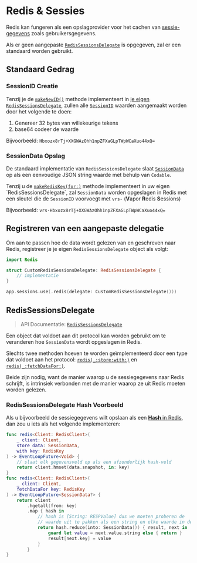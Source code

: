 # Redis & Sessies

Redis kan fungeren als een opslagprovider voor het cachen van [sessie-gegevens](../advanced/sessions.md#session-data) zoals gebruikersgegevens.

Als er geen aangepaste [`RedisSessionsDelegate`](https://api.vapor.codes/redis/documentation/redis/redissessionsdelegate) is opgegeven, zal er een standaard worden gebruikt.

## Standaard Gedrag

### SessionID Creatie

Tenzij je de [`makeNewID()`](https://api.vapor.codes/redis/documentation/redis/redissessionsdelegate/makenewid()-3hyne) methode implementeert in [je eigen `RedisSessionsDelegate`](#RedisSessionsDelegate), zullen alle [`SessionID`](https://api.vapor.codes/vapor/documentation/vapor/sessionid) waarden aangemaakt worden door het volgende te doen:

1. Genereer 32 bytes van willekeurige tekens
2. base64 codeer de waarde

Bijvoorbeeld: `Hbxozx8rTj+XXGWAzOhh1npZFXaGLpTWpWCaXuo44xQ=`

### SessionData Opslag

De standaard implementatie van `RedisSessionsDelegate` slaat [`SessionData`](https://api.vapor.codes/vapor/documentation/vapor/sessiondata) op als een eenvoudige JSON string waarde met behulp van `Codable`.

Tenzij u de [`makeRedisKey(for:)`](https://api.vapor.codes/redis/documentation/redis/redissessionsdelegate/makerediskey(for:)-5nfge) methode implementeert in uw eigen `RedisSessionsDelegate`, zal `SessionData` worden opgeslagen in Redis met een sleutel die de `SessionID` voorvoegt met `vrs-` (**V**apor **R**edis **S**essions)

Bijvoorbeeld: `vrs-Hbxozx8rTj+XXGWAzOhh1npZFXaGLpTWpWCaXuo44xQ=`

## Registreren van een aangepaste delegatie

Om aan te passen hoe de data wordt gelezen van en geschreven naar Redis, registreer je je eigen `RedisSessionsDelegate` object als volgt:

```swift
import Redis

struct CustomRedisSessionsDelegate: RedisSessionsDelegate {
    // implementatie
}

app.sessions.use(.redis(delegate: CustomRedisSessionsDelegate()))
```

## RedisSessionsDelegate

> API Documentatie: [`RedisSessionsDelegate`](https://api.vapor.codes/redis/documentation/redis/redissessionsdelegate)

Een object dat voldoet aan dit protocol kan worden gebruikt om te veranderen hoe `SessionData` wordt opgeslagen in Redis.

Slechts twee methoden hoeven te worden geïmplementeerd door een type dat voldoet aan het protocol: [`redis(_:store:with:)`](https://api.vapor.codes/redis/documentation/redis/redissessionsdelegate/redis(_:store:with:)) en [`redis(_:fetchDataFor:)`](https://api.vapor.codes/redis/documentation/redis/redissessionsdelegate/redis(_:fetchdatafor:)).

Beide zijn nodig, want de manier waarop u de sessiegegevens naar Redis schrijft, is intrinsiek verbonden met de manier waarop ze uit Redis moeten worden gelezen.

### RedisSessionsDelegate Hash Voorbeeld

Als u bijvoorbeeld de sessiegegevens wilt opslaan als een [**Hash** in Redis](https://redis.io/topics/data-types-intro#redis-hashes), dan zou u iets als het volgende implementeren:

```swift
func redis<Client: RedisClient>(
    _ client: Client,
    store data: SessionData,
    with key: RedisKey
) -> EventLoopFuture<Void> {
    // slaat elk gegevensveld op als een afzonderlijk hash-veld
    return client.hmset(data.snapshot, in: key)
}
func redis<Client: RedisClient>(
    _ client: Client,
    fetchDataFor key: RedisKey
) -> EventLoopFuture<SessionData?> {
    return client
        .hgetall(from: key)
        .map { hash in
            // hash is [String: RESPValue] dus we moeten proberen de
            // waarde uit te pakken als een string en elke waarde in de data container op te slaan
            return hash.reduce(into: SessionData()) { result, next in
                guard let value = next.value.string else { return }
                result[next.key] = value
            }
        }
}
```

